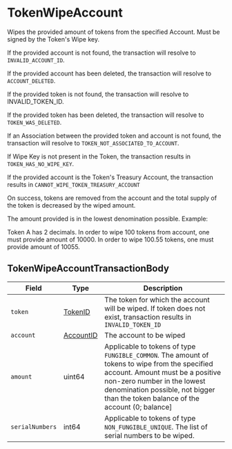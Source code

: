 # TokenWipeAccount

Wipes the provided amount of tokens from the specified Account. Must be signed by the Token's Wipe key.

If the provided account is not found, the transaction will resolve to `INVALID_ACCOUNT_ID`.

If the provided account has been deleted, the transaction will resolve to `ACCOUNT_DELETED`.

If the provided token is not found, the transaction will resolve to INVALID\_TOKEN\_ID.

If the provided token has been deleted, the transaction will resolve to `TOKEN_WAS_DELETED`.

If an Association between the provided token and account is not found, the transaction will resolve to `TOKEN_NOT_ASSOCIATED_TO_ACCOUNT`.

If Wipe Key is not present in the Token, the transaction results in `TOKEN_HAS_NO_WIPE_KEY`.

If the provided account is the Token's Treasury Account, the transaction results in `CANNOT_WIPE_TOKEN_TREASURY_ACCOUNT`

On success, tokens are removed from the account and the total supply of the token is decreased by the wiped amount.

The amount provided is in the lowest denomination possible. Example:

Token A has 2 decimals. In order to wipe 100 tokens from account, one must provide amount of 10000. In order to wipe 100.55 tokens, one must provide amount of 10055.

## TokenWipeAccountTransactionBody

| Field           | Type                                     | Description                                                                                                                                                                                                                                                                                                                        |
| --------------- | ---------------------------------------- | ---------------------------------------------------------------------------------------------------------------------------------------------------------------------------------------------------------------------------------------------------------------------------------------------------------------------------------- |
| `token`         | [TokenID](../basic-types/tokenid.md)     | The token for which the account will be wiped. If token does not exist, transaction results in `INVALID_TOKEN_ID`                                                                                                                                                                                                  |
| `account`       | [AccountID](../basic-types/accountid.md) | The account to be wiped                                                                                                                                                                                                                                                                                                            |
| `amount`        | uint64                                   | Applicable to tokens of type `FUNGIBLE_COMMON`. The amount of tokens to wipe from the specified account. Amount must be a positive non-zero number in the lowest denomination possible, not bigger than the token balance of the account (0; balance] |
| `serialNumbers` | int64                                    | Applicable to tokens of type `NON_FUNGIBLE_UNIQUE`. The list of serial numbers to be wiped.                                                                                                                                                                                                        |
